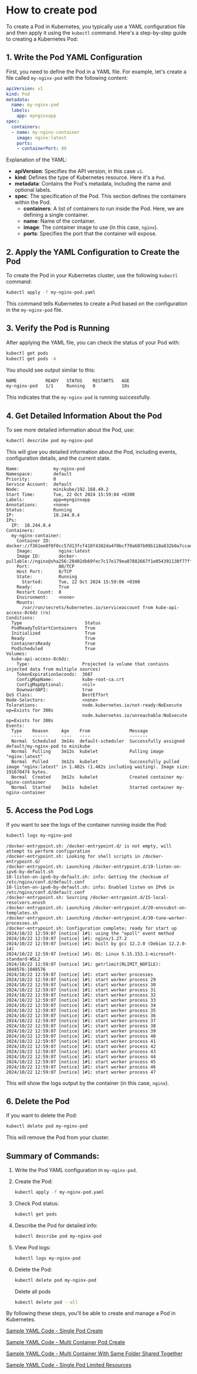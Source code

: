 # How to create pod

To create a Pod in Kubernetes, you typically use a YAML configuration file and then apply it using the `kubectl` command. Here's a step-by-step guide to creating a Kubernetes Pod:

## 1. **Write the Pod YAML Configuration**

First, you need to define the Pod in a YAML file. For example, let's create a file called `my-nginx-pod` with the following content:

```yaml
apiVersion: v1
kind: Pod
metadata:
  name: my-nginx-pod
  labels:
    app: mynginxapp
spec:
  containers:
  - name: my-nginx-container
    image: nginx:latest
    ports:
    - containerPort: 80
```

Explanation of the YAML:

- **apiVersion**: Specifies the API version, in this case `v1`.
- **kind**: Defines the type of Kubernetes resource. Here it's a `Pod`.
- **metadata**: Contains the Pod's metadata, including the name and optional labels.
- **spec**: The specification of the Pod. This section defines the containers within the Pod.
  - **containers**: A list of containers to run inside the Pod. Here, we are defining a single container.
  - **name**: Name of the container.
  - **image**: The container image to use (in this case, `nginx`).
  - **ports**: Specifies the port that the container will expose.

## 2. **Apply the YAML Configuration to Create the Pod**

To create the Pod in your Kubernetes cluster, use the following `kubectl` command:

```bash
kubectl apply -f my-nginx-pod.yaml
```

This command tells Kubernetes to create a Pod based on the configuration in the `my-nginx-pod` file.

## 3. **Verify the Pod is Running**

After applying the YAML file, you can check the status of your Pod with:

```bash
kubectl get pods
kubectl get pods -A
```

You should see output similar to this:

```bash
NAME           READY   STATUS    RESTARTS   AGE
my-nginx-pod   1/1     Running   0          10s
```

This indicates that the `my-nginx-pod` is running successfully.

## 4. **Get Detailed Information About the Pod**

To see more detailed information about the Pod, use:

```bash
kubectl describe pod my-nginx-pod
```

This will give you detailed information about the Pod, including events, configuration details, and the current state.

```
Name:             my-nginx-pod
Namespace:        default
Priority:         0
Service Account:  default
Node:             minikube/192.168.49.2
Start Time:       Tue, 22 Oct 2024 15:59:04 +0300
Labels:           app=mynginxapp
Annotations:      <none>
Status:           Running
IP:               10.244.0.4
IPs:
  IP:  10.244.0.4
Containers:
  my-nginx-container:
    Container ID:   docker://f361ee0f0f0cc57d13fcf418f4382da4f0bcf70a607b09b118a832b0a7ccad32
    Image:          nginx:latest
    Image ID:       docker-pullable://nginx@sha256:28402db69fec7c17e179ea87882667f1e054391138f77ffaf0c3eb388efc3ffb
    Port:           80/TCP
    Host Port:      0/TCP
    State:          Running
      Started:      Tue, 22 Oct 2024 15:59:06 +0300
    Ready:          True
    Restart Count:  0
    Environment:    <none>
    Mounts:
      /var/run/secrets/kubernetes.io/serviceaccount from kube-api-access-8c6dz (ro)
Conditions:
  Type                        Status
  PodReadyToStartContainers   True
  Initialized                 True
  Ready                       True
  ContainersReady             True
  PodScheduled                True
Volumes:
  kube-api-access-8c6dz:
    Type:                    Projected (a volume that contains injected data from multiple sources)
    TokenExpirationSeconds:  3607
    ConfigMapName:           kube-root-ca.crt
    ConfigMapOptional:       <nil>
    DownwardAPI:             true
QoS Class:                   BestEffort
Node-Selectors:              <none>
Tolerations:                 node.kubernetes.io/not-ready:NoExecute op=Exists for 300s
                             node.kubernetes.io/unreachable:NoExecute op=Exists for 300s
Events:
  Type    Reason     Age    From               Message
  ----    ------     ----   ----               -------
  Normal  Scheduled  3m14s  default-scheduler  Successfully assigned default/my-nginx-pod to minikube
  Normal  Pulling    3m13s  kubelet            Pulling image "nginx:latest"
  Normal  Pulled     3m12s  kubelet            Successfully pulled image "nginx:latest" in 1.482s (1.482s including waiting). Image size: 191670474 bytes.
  Normal  Created    3m12s  kubelet            Created container my-nginx-container
  Normal  Started    3m11s  kubelet            Started container my-nginx-container
```

## 5. **Access the Pod Logs**

If you want to see the logs of the container running inside the Pod:

```bash
kubectl logs my-nginx-pod
```

```
/docker-entrypoint.sh: /docker-entrypoint.d/ is not empty, will attempt to perform configuration
/docker-entrypoint.sh: Looking for shell scripts in /docker-entrypoint.d/
/docker-entrypoint.sh: Launching /docker-entrypoint.d/10-listen-on-ipv6-by-default.sh
10-listen-on-ipv6-by-default.sh: info: Getting the checksum of /etc/nginx/conf.d/default.conf
10-listen-on-ipv6-by-default.sh: info: Enabled listen on IPv6 in /etc/nginx/conf.d/default.conf
/docker-entrypoint.sh: Sourcing /docker-entrypoint.d/15-local-resolvers.envsh
/docker-entrypoint.sh: Launching /docker-entrypoint.d/20-envsubst-on-templates.sh
/docker-entrypoint.sh: Launching /docker-entrypoint.d/30-tune-worker-processes.sh
/docker-entrypoint.sh: Configuration complete; ready for start up
2024/10/22 12:59:07 [notice] 1#1: using the "epoll" event method
2024/10/22 12:59:07 [notice] 1#1: nginx/1.27.2
2024/10/22 12:59:07 [notice] 1#1: built by gcc 12.2.0 (Debian 12.2.0-14)
2024/10/22 12:59:07 [notice] 1#1: OS: Linux 5.15.153.1-microsoft-standard-WSL2
2024/10/22 12:59:07 [notice] 1#1: getrlimit(RLIMIT_NOFILE): 1048576:1048576
2024/10/22 12:59:07 [notice] 1#1: start worker processes
2024/10/22 12:59:07 [notice] 1#1: start worker process 29
2024/10/22 12:59:07 [notice] 1#1: start worker process 30
2024/10/22 12:59:07 [notice] 1#1: start worker process 31
2024/10/22 12:59:07 [notice] 1#1: start worker process 32
2024/10/22 12:59:07 [notice] 1#1: start worker process 33
2024/10/22 12:59:07 [notice] 1#1: start worker process 34
2024/10/22 12:59:07 [notice] 1#1: start worker process 35
2024/10/22 12:59:07 [notice] 1#1: start worker process 36
2024/10/22 12:59:07 [notice] 1#1: start worker process 37
2024/10/22 12:59:07 [notice] 1#1: start worker process 38
2024/10/22 12:59:07 [notice] 1#1: start worker process 39
2024/10/22 12:59:07 [notice] 1#1: start worker process 40
2024/10/22 12:59:07 [notice] 1#1: start worker process 41
2024/10/22 12:59:07 [notice] 1#1: start worker process 42
2024/10/22 12:59:07 [notice] 1#1: start worker process 43
2024/10/22 12:59:07 [notice] 1#1: start worker process 44
2024/10/22 12:59:07 [notice] 1#1: start worker process 45
2024/10/22 12:59:07 [notice] 1#1: start worker process 46
2024/10/22 12:59:07 [notice] 1#1: start worker process 47
```

This will show the logs output by the container (in this case, `nginx`).

## 6. **Delete the Pod**

If you want to delete the Pod:

```bash
kubectl delete pod my-nginx-pod
```

This will remove the Pod from your cluster.

## Summary of Commands:

1. Write the Pod YAML configuration in `my-nginx-pod`.
2. Create the Pod:

    ```bash
    kubectl apply -f my-nginx-pod.yaml
    ```

3. Check Pod status:

    ```bash
    kubectl get pods
    ```

4. Describe the Pod for detailed info:

    ```bash
    kubectl describe pod my-nginx-pod
    ```

5. View Pod logs:

    ```bash
    kubectl logs my-nginx-pod
    ```

6. Delete the Pod:

    ```bash
    kubectl delete pod my-nginx-pod
    ```

    Delete all pods

    ```bash
    kubectl delete pod --all
    ```

By following these steps, you'll be able to create and manage a Pod in Kubernetes.

[Sample YAML Code - Single Pod Create](./code/my-nginx-pod.yaml)

[Sample YAML Code - Multi Container Pod Create](./code/multi-container-pod.yaml)

[Sample YAML Code - Multi Container With Same Folder Shared Together](./code/multi-container-mounted-same-log.yaml)

[Sample YAML Code - Single Pod Limited Resources](./code/my-pods-limited.yaml)